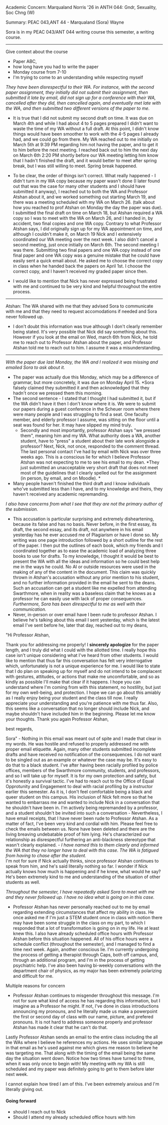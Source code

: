 Academic Concern: Marqualand Norris '26 in ANTH 044: Gndr, Sexuality, Soc Chng (W)  

Summary: PEAC 043,ANT 44 - Marqualand (Sora) Wayne  

 Sora is in my PEAC 043/ANT 044 writing course this semester, a writing course.  
 
 ---
 
 
Give context about the course 
- Paper ABC, 
- how long have you had to write the paper
- Monday course from 7-10
- I'm trying to come to an understanding while respecting myself

*They have been disrespectful to their WA. For instance, with the second paper assignment, they initially did not submit their assignment, then submitted it late by email, did not sign up for a conference with their WA, cancelled after they did, then cancelled again, and eventually met late with the WA, and then submitted two different versions of the paper to me.* 

- It is true that I did not submit my second draft on time. It was due on March 4th and while I had about 4 to 5 pages prepared I didn't want to waste the time of my WA without a full draft. At this point, I didn't know things would have been smoother to work with the 4-5 pages I already had, and we could go from there.  My WA reached out to me initially on March 5th at 9:39 PM regarding him not having the paper, and to get it to him before the next meeting. I reached back out to him the next day on March 6th 2:20 PM shortly before our WA meeting letting him know that I hadn't finished the draft, and it would better to meet after spring break, but I was still willing to meet. Spring break happened.
- To be clear, the order of things isn't correct. What really happened - I didn't turn in my WA copy because my paper wasn't done (I later found out that was the case for many other students and I should have submitted it anyway), I reached out to both the WA and Professor Atshan about it, and we worked something out starting March 19, and there was a meeting scheduled with my WA on March 26. (talk about how you reached to prof Atshan on Monday the day the paper was due). I submitted the final draft on time on March 18, but Atshan required a WA copy so I was to meet with the WA on March 26, and I handed in, by accident, two final copies and one WA copy. Contrary to what Professor Atshan says, I did originally sign up for my WA appointment on time, and although I couldn't make it,  on March 19 Nick and I extensively coordinated our WA meeting over the next week. I also didn't cancel a second meeting, just once initially on March 6th. The second meeting I was there. Submitting two final papers and one WA copy instead of one final paper and one WA copy was a genuine mistake that he could have easily sent a quick email about. He asked me to choose the correct copy in class when he handed back the papers on April 1st. I choose the correct copy, and I haven't received my graded paper since then.

- I would like to mention that Nick has never expressed being frustrated with me and continued to be very kind and helpful throughout the entire process. 

---

 
 
 
Atshan:  The WA shared with me that they advised Sora to communicate with me and that they need to request accomodations if needed and Sora never followed up.  
 - I don't doubt this information was true although I don't clearly remember being stated. It's very possible that Nick did say something about this. However if you look at the email on Wed, march 6th from Nick, he told me to reach out to Professor Atshan about the paper, and Professor Atshan told me to reach out to him. I assume it was a misunderstanding. 


---

 



*With the paper due last Monday, the WA and I realized it was missing and emailed Sora to ask about it.* 
- The paper was actually due this Monday, which may be a difference of grammar, but more concretely, it was due on Monday April 15. 
*Sora falsely claimed they submitted it and then acknowledged that they hadn't once we pressed them this morning.
- The second sentence - I stated that I thought I had submitted it, but if the WA didn't have it then I don't know where it is. We were to submit our papers during a guest conference in the Scheuer room where there were many people and I was struggling to find a seat. One faculty member, and elderly professor I assume, was sitting on the floor until a seat was found for her. It may have slipped my mind truly. 
	- Secondly and most importantly, professor Atshan says "we pressed them", meaning him and my WA. What authority does a WA, another student, have to "press" a student about their late work alongside a professor? Next, Nick, not once, responded to the comment thread. The last personal contact I've had by email with Nick was over three weeks ago. This is a conscious lie for which I believe Professor Atshan was not expecting to me to see his email to my dean.
*They just submitted an unacceptable very short draft that does not meet most of the guidelines that I clearly spelled out for the assignment (in person, by email, and on Moodle). *
- Many people haven't finished the third draft and I know individuals who've submitted less than I have, and to my knowledge and theirs, they haven't received any academic repremanding. 

 *I also have concerns from what I see that they are not the primary author of the submission.* 
- This accusation is particular surprising and extremely disheartening, because its false and has no basis. Never before, in the first essay, its draft, the second essay, and its draft, not anywhere in his email yesterday has he ever accused me of Plagiarism or have I done so. My writing was one page introduction followed by a short outline for the rest of the paper. I then put the outlines of each book, which my friends and I coordinated together as to ease the academic load of analyzing three books to use for drafts. To my knowledge, I thought it would be best to present the WA with all the ideas and information so he could best help me in the ways he could. No AI or outside resources were used in the making of any of the content in the document. This claim was quickly thrown in Atshan's accusation without any prior mention to his student, and no further information provided in the email he sent to the deans. Such an accusation can get a student like me expelled from attending Swarthmore, when in reality was a baseless claim that he knows as a professor he can easily use with lack of proper consequences. 
*Furthermore, Sora has been direspectful to me as well with their communication.* 
- Never, in-person or over email have I been rude to professor Atshan. I believe he's talking about this email I sent yesterday, which is the latest email I've sent before he, later that day, reached out to my deans, 

"Hi Professor Atshan, 


Thank you for addressing me properly! I **sincerely apologize** for the paper length, and I truly did what I could with the allotted time. I really hope this case isn't unique considering what I've heard from other students. I would like to mention that thus far this conversation has felt very interrogative which, unfortunately is not a unique experience for me. I would like to state that I do plan on speaking up for myself and do not intend to be complacent with gestures, attitudes, or actions that make me uncomfortable, and so as kindly as possible I'll make that clear if it happens. I hope you can understand where I'm coming from with this statement, no hostility, but just for my own well-being, and protection. I hope we can go about this amiably as I really enjoy being your student and the class till now. I really appreciate your understanding and you're patience with me thus far. Also, this seems like a conversation that no longer should include Nick, and maybe shouldn't have included him in the beginning. Please let me know your thoughts. Thank you again Professor Atshan, 

best regards, 

Sora"
		- Nothing in this email was meant out of spite and I made that clear in my words. He was hostile and refused to properly addressed me with proper email etiquette. Again, many other students submitted incomplete drafts and have received no notification of the consequences. I do not want to be singled out as an example or whatever the case may be. It's easy to do that to a black student. I've after having been racially profiled by police offices, members of the Swarthmore community, students, and professors, and so I will take up for myself. It is for my own protection and safety, but it's honestly a survival tactic. I've had to reach out to the Office of Equal Opprotunity and Engagement to deal with racial profiling by a instructor earlier this semester. As it is, I don't feel comfortable being a black and queer student on this campus. His inclusion of Nick felt more so that he wanted to embarrass me and wanted to include Nick in a conversation that he shouldn't have been in. I'm actively being repremanded by a professor, and a student shouldn't be invited into such a conversation
		- Nevertheless, I have email receipts, that I have never been rude to Professor Atshan. As a matter of fact, I've been very kind and cordial with him. Please feel free to check the emails between us. None have been deleted and there are the living breaving undebatable proof of him lying. He's characterized our relationship as disrespectful furthering an anti-blackness stereotype that wasn't clearly explained.
		- 
*I have named this to them clearly and informed the WA that they no longer have to deal with this case. The WA is fatigued from having to chase after the student.*  
	I'm not for sure if Nick actually thinks, since professor Atshan continues to speak from him, and he's said literally nothing so far. I wonder if Nick actually knows how much is happening and if he knew, what would he say? He's been extremely kind to me and understanding of the situation of other students as well.

*Throughout the semester, I have repeatedly asked Sora to meet with me and they never followed up. I have no idea what is going on in this case.*  
- Professor Atshan has never personally reached out to me by email regarding extending circumstances that affect my ability in class. He once asked me if I'm just a STEM student once in class with notion there may have been some struggle in the class on my part, to which I responded that a lot of transformation is going on in my life. He at least knew this. I also have already scheduled office hours with Professor Atshan before this situation happened. All of his office hours were a schedule conflict (throughout the semester), and I managed to find a time next week. Again, another conscious lie. I'm currently undergoing the process of getting a therapist through Caps, both off campus, and, through an additional program, and I'm in the process of getting psychiatric help. I've also been having bi-weekly conversations with the department chair of physics, as my major has been extremely polarizing and difficult for me.

Multiple reasons for concern


-  Professor Atshan continues to misgender throughout this message. I'm not for sure what kind of access he has regarding this information, but I imagine as a Professor he might. If not, I've done in class introductions announcing my pronouns, and he literally made us make a powerpoint the first or second day of class with our name, picture, and prefered pronouns. It is not hard to address someone properly and professor Atshan has made it clear that he can't do that. 


Lastly Professor Atshan sends an email to the entire class including the all the WAs where I believe he references my actions. He uses similar language in that email as he's used against me which gives me reason to believe he was targeting me. That along with the timing of the email being the same day the situation went down. Notice how two times have turned to three, when it was only once to begin with! My meeting with my WA is still scheduled and my paper was definitely going to get to them before later next week. 

I cannot explain how tired I am of this. I've been extremely anxious and I'm literally giving out. 


#### Going forward
- should I reach out to Nick
- Should I attend my already scheduled office hours with him